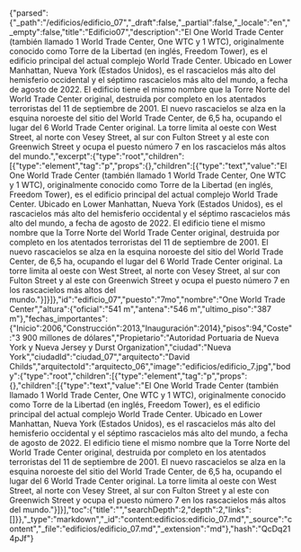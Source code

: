 {"parsed":{"_path":"/edificios/edificio_07","_draft":false,"_partial":false,"_locale":"en","_empty":false,"title":"Edificio07","description":"El One World Trade Center (también llamado 1 World Trade Center, One WTC y 1 WTC), originalmente conocido como Torre de la Libertad (en inglés, Freedom Tower), es el edificio principal del actual complejo World Trade Center. Ubicado en Lower Manhattan, Nueva York (Estados Unidos), es el rascacielos más alto del hemisferio occidental y el séptimo rascacielos más alto del mundo, a fecha de agosto de 2022. El edificio tiene el mismo nombre que la Torre Norte del World Trade Center original, destruida por completo en los atentados terroristas del 11 de septiembre de 2001. El nuevo rascacielos se alza en la esquina noroeste del sitio del World Trade Center, de 6,5 ha, ocupando el lugar del 6 World Trade Center original. La torre limita al oeste con West Street, al norte con Vesey Street, al sur con Fulton Street y al este con Greenwich Street y ocupa el puesto número 7 en los rascacielos más altos del mundo.","excerpt":{"type":"root","children":[{"type":"element","tag":"p","props":{},"children":[{"type":"text","value":"El One World Trade Center (también llamado 1 World Trade Center, One WTC y 1 WTC), originalmente conocido como Torre de la Libertad (en inglés, Freedom Tower), es el edificio principal del actual complejo World Trade Center. Ubicado en Lower Manhattan, Nueva York (Estados Unidos), es el rascacielos más alto del hemisferio occidental y el séptimo rascacielos más alto del mundo, a fecha de agosto de 2022. El edificio tiene el mismo nombre que la Torre Norte del World Trade Center original, destruida por completo en los atentados terroristas del 11 de septiembre de 2001. El nuevo rascacielos se alza en la esquina noroeste del sitio del World Trade Center, de 6,5 ha, ocupando el lugar del 6 World Trade Center original. La torre limita al oeste con West Street, al norte con Vesey Street, al sur con Fulton Street y al este con Greenwich Street y ocupa el puesto número 7 en los rascacielos más altos del mundo."}]}]},"id":"edificio_07","puesto":"7mo","nombre":"One World Trade Center","altura":{"oficial":"541 m","antena":"546 m","ultimo_piso":"387 m"},"fechas_importantes":{"Inicio":2006,"Construcción":2013,"Inauguración":2014},"pisos":94,"Coste":"3 900 millones de dólares","Propietario":"Autoridad Portuaria de Nueva York y Nueva Jersey y Durst Organization","ciudad":"Nueva York","ciudadId":"ciudad_07","arquitecto":"David Childs","arquitectoId":"arquitecto_06","image":"edificios/edificio_7.jpg","body":{"type":"root","children":[{"type":"element","tag":"p","props":{},"children":[{"type":"text","value":"El One World Trade Center (también llamado 1 World Trade Center, One WTC y 1 WTC), originalmente conocido como Torre de la Libertad (en inglés, Freedom Tower), es el edificio principal del actual complejo World Trade Center. Ubicado en Lower Manhattan, Nueva York (Estados Unidos), es el rascacielos más alto del hemisferio occidental y el séptimo rascacielos más alto del mundo, a fecha de agosto de 2022. El edificio tiene el mismo nombre que la Torre Norte del World Trade Center original, destruida por completo en los atentados terroristas del 11 de septiembre de 2001. El nuevo rascacielos se alza en la esquina noroeste del sitio del World Trade Center, de 6,5 ha, ocupando el lugar del 6 World Trade Center original. La torre limita al oeste con West Street, al norte con Vesey Street, al sur con Fulton Street y al este con Greenwich Street y ocupa el puesto número 7 en los rascacielos más altos del mundo."}]}],"toc":{"title":"","searchDepth":2,"depth":2,"links":[]}},"_type":"markdown","_id":"content:edificios:edificio_07.md","_source":"content","_file":"edificios/edificio_07.md","_extension":"md"},"hash":"QcDq214pJf"}